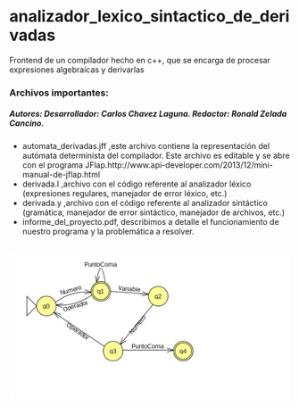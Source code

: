 # analizador_lexico_sintactico_de_derivadas
Frontend de un compilador hecho en c++, que se encarga de procesar expresiones algebraícas y derivarlas
<h3>Archivos importantes:</h3>
<h5>Autores:
  Desarrollador: Carlos Chavez Laguna.
  Redactor: Ronald Zelada Cancino.</h5>
<ul>
 <li>automata_derivadas.jff ,este archivo contiene la representación del autómata determinista del compilador. Este archivo es editable y se abre con el programa JFlap.http://www.api-developer.com/2013/12/mini-manual-de-jflap.html </li>
 <li>derivada.l ,archivo con el código referente al analizador léxico (expresiones regulares, manejador de error léxico, etc.)</li>
 <li>derivada.y ,archivo con el código referente al analizador sintáctico (gramática, manejador de error sintáctico, manejador de archivos, etc.)</li>
 <li>informe_del_proyecto.pdf, describimos a detalle el funcionamiento de nuestro programa y la problemática a resolver. </li>
</ul>



<br/>
<img src="automata_derivadas.jpg"/>
